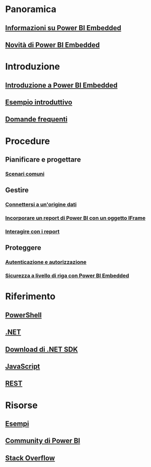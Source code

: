 # Panoramica
## [Informazioni su Power BI Embedded](power-bi-embedded-what-is-power-bi-embedded.md)
## [Novità di Power BI Embedded](power-bi-embedded-whats-new.md)

# Introduzione
## [Introduzione a Power BI Embedded](power-bi-embedded-get-started.md)
## [Esempio introduttivo](power-bi-embedded-get-started-sample.md)
## [Domande frequenti](power-bi-embedded-faq.md)

# Procedure
## Pianificare e progettare
### [Scenari comuni](power-bi-embedded-scenarios.md)

## Gestire
### [Connettersi a un'origine dati](power-bi-embedded-connect-datasource.md)
### [Incorporare un report di Power BI con un oggetto IFrame](power-bi-embedded-iframe.md)
### [Interagire con i report](power-bi-embedded-interact-with-reports.md)

## Proteggere
### [Autenticazione e autorizzazione](power-bi-embedded-app-token-flow.md)
### [Sicurezza a livello di riga con Power BI Embedded](power-bi-embedded-rls.md)

# Riferimento
## [PowerShell](/powershell/resourcemanager/)
## [.NET](/dotnet/api/)
## [Download di .NET SDK](https://www.nuget.org/profiles/powerbi)
## [JavaScript](https://github.com/Microsoft/PowerBI-JavaScript)
## [REST](/rest/api/powerbiembedded/)


# Risorse
## [Esempi](https://github.com/Azure-Samples/power-bi-embedded-integrate-report-into-web-app/)
## [Community di Power BI](http://community.powerbi.com/t5/Developer/bd-p/Developer)
## [Stack Overflow](http://stackoverflow.com/questions/tagged/powerbi)


<!--HONumber=Nov16_HO4-->


